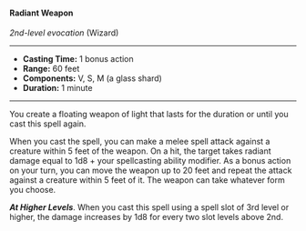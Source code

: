 #### Radiant Weapon
*2nd-level evocation* (Wizard)
___
- **Casting Time:** 1 bonus action
- **Range:** 60 feet
- **Components:** V, S, M (a glass shard)
- **Duration:** 1 minute
---
You create a floating weapon of light that lasts for the duration or until you cast this spell again.

When you cast the spell, you can make a melee spell attack against a creature within 5 feet of the weapon. On a hit, the target takes radiant damage equal to 1d8 + your spellcasting ability modifier. As a bonus action on your turn, you can move the weapon up to 20 feet and repeat the attack against a creature within 5 feet of it. The weapon can take whatever form you choose.

***At Higher Levels***. When you cast this spell using a spell slot of 3rd level or higher, the damage increases by 1d8 for every two slot levels above 2nd.
